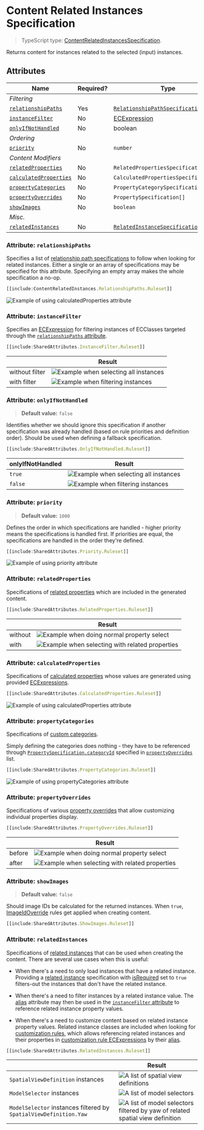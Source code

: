 # Content Related Instances Specification

> TypeScript type: [ContentRelatedInstancesSpecification]($presentation-common).

Returns content for instances related to the selected (input) instances.

## Attributes

| Name                                                      | Required? | Type                                                                                  | Default |
| --------------------------------------------------------- | --------- | ------------------------------------------------------------------------------------- | ------- |
| *Filtering*                                               |
| [`relationshipPaths`](#attribute-relationshippaths)       | Yes       | [`RelationshipPathSpecification[]`](../Common-Rules/RelationshipPathSpecification.md) |
| [`instanceFilter`](#attribute-instancefilter)             | No        | [ECExpression](./ECExpressions.md#instance-filter)                                    | `""`    |
| [`onlyIfNotHandled`](#attribute-onlyifnothandled)         | No        | boolean                                                                               | `false` |
| *Ordering*                                                |
| [`priority`](#attribute-priority)                         | No        | `number`                                                                              | `1000`  |
| *Content Modifiers*                                       |
| [`relatedProperties`](#attribute-relatedproperties)       | No        | `RelatedPropertiesSpecification[]`                                                    | `[]`    |
| [`calculatedProperties`](#attribute-calculatedproperties) | No        | `CalculatedPropertiesSpecification[]`                                                 | `[]`    |
| [`propertyCategories`](#attribute-propertycategories)     | No        | `PropertyCategorySpecification[]`                                                     | `[]`    |
| [`propertyOverrides`](#attribute-propertyoverrides)       | No        | `PropertySpecification[]`                                                             | `[]`    |
| [`showImages`](#attribute-showimages)                     | No        | `boolean`                                                                             | `false` |
| *Misc.*                                                   |
| [`relatedInstances`](#attribute-relatedinstances)         | No        | [`RelatedInstanceSpecification[]`](../Common-Rules/RelatedInstanceSpecification.md)   | `[]`    |

### Attribute: `relationshipPaths`

Specifies a list of [relationship path specifications](../Common-Rules/RelationshipPathSpecification.md) to follow when looking for related instances.
Either a single or an array of specifications may be specified for this attribute. Specifying an empty array makes the whole specification a no-op.

```ts
[[include:ContentRelatedInstances.RelationshipPaths.Ruleset]]
```
![Example of using calculatedProperties attribute](./media/contentrelatedInstances-with-relationshippaths.png)

### Attribute: `instanceFilter`

Specifies an [ECExpression](./ECExpressions.md#instance-filter) for filtering instances of ECClasses targeted through the [`relationshipPaths` attribute](#attribute-relationshippaths).

```ts
[[include:SharedAttributes.InstanceFilter.Ruleset]]
```

  |                | Result                                                                                                       |
  | -------------- | ------------------------------------------------------------------------------------------------------------ |
  | without filter | ![Example when selecting all instances](./media/contentinstancesofspecificclasses-with-instancefilter-1.png) |
  | with filter    | ![Example when filtering instances](./media/contentinstancesofspecificclasses-with-instancefilter-2.png)     |

### Attribute: `onlyIfNotHandled`

> **Default value:** `false`

Identifies whether we should ignore this specification if another specification was already handled (based on rule priorities and definition order). Should be used when defining a fallback specification.

```ts
[[include:SharedAttributes.OnlyIfNotHandled.Ruleset]]
```

  | onlyIfNotHandled | Result                                                                                                         |
  | ---------------- | -------------------------------------------------------------------------------------------------------------- |
  | `true`           | ![Example when selecting all instances](./media/contentinstancesofspecificclasses-with-onlyifnothandled-1.png) |
  | `false`          | ![Example when filtering instances](./media/contentinstancesofspecificclasses-with-onlyifnothandled-2.png)     |

### Attribute: `priority`

> **Default value:** `1000`

Defines the order in which specifications are handled - higher priority means the specifications is handled first. If priorities are equal, the specifications are handled in the order they're defined.

```ts
[[include:SharedAttributes.Priority.Ruleset]]
```

![Example of using priority attribute](./media/contentinstancesofspecificclasses-with-priority.png)

### Attribute: `relatedProperties`

Specifications of [related properties](./RelatedPropertiesSpecification.md) which are included in the generated content.

```ts
[[include:SharedAttributes.RelatedProperties.Ruleset]]
```

  |         | Result                                                                                                                    |
  | ------- | ------------------------------------------------------------------------------------------------------------------------- |
  | without | ![Example when doing normal property select](./media/contentinstancesofspecificclasses-with-relatedproperties-1.png)      |
  | with    | ![Example when selecting with related properties](./media/contentinstancesofspecificclasses-with-relatedproperties-2.png) |

### Attribute: `calculatedProperties`

Specifications of [calculated properties](./CalculatedPropertiesSpecification.md) whose values are generated using provided [ECExpressions](../Advanced/ECExpressions.md#ecinstance).

```ts
[[include:SharedAttributes.CalculatedProperties.Ruleset]]
```

![Example of using calculatedProperties attribute](./media/contentinstancesofspecificclasses-with-calculatedproperties.png)

### Attribute: `propertyCategories`

Specifications of [custom categories](PropertyCategorySpecification.md).

Simply defining the categories does nothing - they have to be referenced through [`PropertySpecification.categoryId`](./PropertySpecification.md) specified in [`propertyOverrides`](#attribute-propertyoverrides) list.

```ts
[[include:SharedAttributes.PropertyCategories.Ruleset]]
```

![Example of using propertyCategories attribute](./media/contentinstancesofspecificclasses-with-propertycategories.png)

### Attribute: `propertyOverrides`

Specifications of various [property overrides](./PropertySpecification.md) that allow customizing individual properties display.

```ts
[[include:SharedAttributes.PropertyOverrides.Ruleset]]
```

  |        | Result                                                                                                                    |
  | ------ | ------------------------------------------------------------------------------------------------------------------------- |
  | before | ![Example when doing normal property select](./media/contentinstancesofspecificclasses-with-propertyoverrides-1.png)      |
  | after  | ![Example when selecting with related properties](./media/contentinstancesofspecificclasses-with-propertyoverrides-2.png) |

### Attribute: `showImages`

> **Default value:** `false`

Should image IDs be calculated for the returned instances. When `true`, [ImageIdOverride](../customization/ImageIdOverride.md) rules get applied when creating content.

```ts
[[include:SharedAttributes.ShowImages.Ruleset]]
```

### Attribute: `relatedInstances`

Specifications of [related instances](../Common-Rules/RelatedInstanceSpecification.md) that can be used when creating the content. There are several use cases when this is useful:

- When there's a need to only load instances that have a related instance. Providing a [related instance](../Common-Rules/RelatedInstanceSpecification.md)
  specification with [isRequired](../Common-Rules/RelatedInstanceSpecification.md) set to `true` filters-out the instances that don't have the related instance.

- When there's a need to filter instances by a related instance value. The [alias](../Common-Rules/RelatedInstanceSpecification.md) attribute may then be used
  in the [`instanceFilter` attribute](#attribute-instancefilter) to reference related instance property values.

- When there's a need to customize content based on related instance property values. Related instance classes are included when looking for [customization rules](../Customization/index.md),
  which allows referencing related instances and their properties in [customization rule ECExpressions](../Customization/ECExpressions.md#override-value) by their
  [alias](../Common-Rules/RelatedInstanceSpecification.md).

```ts
[[include:SharedAttributes.RelatedInstances.Ruleset]]
```

  |                                                                   | Result                                                                                                                                                 |
  | ----------------------------------------------------------------- | ------------------------------------------------------------------------------------------------------------------------------------------------------ |
  | `SpatialViewDefinition` instances                                 | ![A list of spatial view definitions](./media/contentinstancesofspecificclasses-with-relatedinstances-3.png)                                           |
  | `ModelSelector` instances                                         | ![A list of model selectors](./media/contentinstancesofspecificclasses-with-relatedinstances-2.png)                                               |
  | `ModelSelector` instances filtered by `SpatialViewDefinition.Yaw` | ![A list of model selectors filtered by yaw of related spatial view definition](./media/contentinstancesofspecificclasses-with-relatedinstances-1.png) |